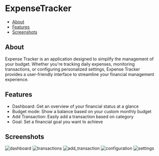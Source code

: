 # ExpenseTracker

- [About](#about)
- [Features](#features)
- [Screenshots](#screenshots)


## About
Expense Tracker is an application designed to simplify the management of your budget. Whether you're tracking daily expenses, monitoring transactions, or configuring personalized settings, Expense Tracker provides a user-friendly interface to streamline your financial management experience.

## Features
- Dashboard: Get an overview of your financial status at a glance
- Budget mode: Show a balance based on your custom monthly budget
- Add Transaction: Easily add a transaction based on category
- Goal: Set a financial goal you want to achieve

## Screenshots
![dashboard](https://github.com/boysugi20/expense-tracker/assets/53815726/d5136305-1f97-4af7-8518-5dfab1824c29)
![transactions](https://github.com/boysugi20/expense-tracker/assets/53815726/b01d808a-68b4-4db6-97b2-83ab80c471ad)
![add_transaction](https://github.com/boysugi20/expense-tracker/assets/53815726/74dccbe4-1ae8-47b3-9d30-5060378b278f)
![configuration](https://github.com/boysugi20/expense-tracker/assets/53815726/88a05986-b280-48f2-97aa-113ed5fbd130)
![settings](https://github.com/boysugi20/expense-tracker/assets/53815726/ebf08417-0548-47ed-88bb-56ba09d7c301)
